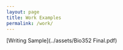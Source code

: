 ```yaml
---
layout: page
title: Work Examples
permalink: /work/
---
```

  
[Writing Sample](../assets/Bio352 Final.pdf)

